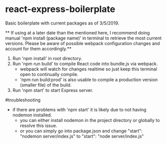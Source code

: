 # react-express-boilerplate

Basic boilerplate with current packages as of 3/5/2019.

** If using at a later date than the mentioned here, I recommend doing manual 'npm install (package name)' in terminal to retrieve the most current versions.  Please be aware of possible webpack configuration changes and account for them accordingly.**


1.  Run 'npm install' in root directory.
2.  Run 'npm run build' to compile React code into bundle.js via webpack.
    * webpack will watch for changes realtime so just keep this terminal open to continually compile.
    * 'npm run build:prod' is also usable to compile a production version (smaller file) of the build.
3.  Run 'npm start' to start Express server.



#troubleshooting

* if there are problems with 'npm start' it is likely due to not having nodemon installed.
    * you can either install nodemon in the project directory or globally to resolve this issue.
    * or you can simply go into package.json and change "start": "nodemon server/index.js" to "start": "node server/index.js" 
